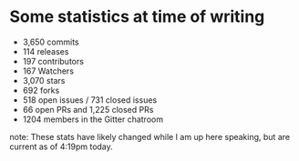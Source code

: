 # Some statistics at time of writing
- 3,650 commits
- 114 releases 
- 197 contributors
- 167 Watchers
- 3,070 stars
- 692 forks
- 518 open issues / 731 closed issues
- 66 open PRs and 1,225 closed PRs
- 1204 members in the Gitter chatroom

note:
These stats have likely changed while I am up here speaking, but are current as of 4:19pm today. 


